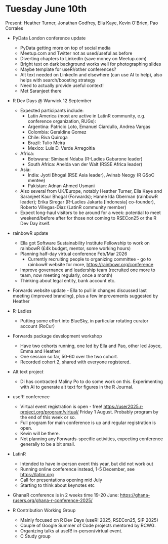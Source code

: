 # Tuesday June 10th

Present: Heather Turner, Jonathan Godfrey, Ella Kaye, Kevin O'Brien, Pao Corrales

- PyData London conference update
    - PyData getting more on top of social media
    - Meetup.com and Twitter not as used/useful as before
    - Diverting chapters to LinkedIn (save money on Meetup.com)
    - Bright text on dark background works well for photographing slides
    - Maybe template for useR!/other conferences?
    - Alt text needed on LinkedIn and elsewhere (can use AI to help), also helps with search/boosting strategy
    - Need to actually provide useful context!
    - Met Saranjeet there
 
- R Dev Days @ Warwick 12 September
    - Expected participants include:
        - Latin America (most are active in LatinR community, e.g. conference organization, RUGs): 
        - Argentina: Patricio Loto, Emanuel Ciardullo, Andrea Vargas
        - Colombia: Geraldine Gomez
        - Chile: Riva Quiroga
        - Brazil: Tulio Meira
        - Mexico: Luis D. Verde Arregoitia
    - Africa: 
         - Botswana: Simisani Ndaba (R-Ladies Gabarone leader)
         - South Africa: Anelda van der Walt (RSSE Africa leader)
    - Asia:
       - India: Jyoti Bhogal (RSE Asia leader), Avinab Neogy (R GSoC mentee)
       - Pakistan: Adnan Ahmed Usmani
    - Also several from UK/Europe, notably Heather Turner, Ella Kaye and Saranjeet Kaur Bhogal (Forwards); Hanne Ida Oberman (rainbowR leader); Erika Siregar (R-Ladies Jakarta [Indonesia] co-founder), Roberto Villegas-Diaz (LatinR community member)
    - Expect long-haul visitors to be around for a week: potential to meet weekend/before after for those not coming to RSECon25 or the R Dev Day itself.

- rainbowR update
     - Ella got Software Sustainability Institute Fellowship to work on rainbowR (£4k budget, mentor, some working hours)
     - Planning half-day virtual conference Feb/Mar 2026
         - Currently recruiting people to organizing committee - go to rainbowR website for more, https://rainbowr.org/conference
     - Improve governance and leadership team (recruited one more to team, now meeting regularly, once a month)
     - Thinking about legal entity, bank account etc.

- Forwards website update - Ella to pull in changes discussed last meeting (improved branding), plus a few improvements suggested by Heather

- R-Ladies 
    - Putting some effort into BlueSky, in particular rotating curator account (RoCur)

- Forwards package development workshop
    - Have two cohorts running, one led by Ella and Pao, other led Joyce, Emma and Heather
    - One session so far, 50-60 over the two cohort.
    - Recorded cohort 2, shared with everyone registered.

- Alt text project
    - Di has contracted Maliny Po to do some work on this. Experimenting with AI to generate alt text for figures in the R Journal.

- useR! conference 
     - Virtual event registration is open - free! https://user2025.r-project.org/program/virtual/ Friday 1 August. Probably program by the end of this week or so.
     - Full program for main conference is up and regular registration is open.
     - Kevin will be there.
     - Not planning any Forwards-specific activities, expecting conference generally to be a bit small.

- LatinR
    - Intended to have in-person event this year, but did not work out
    - Running online conference instead, 1-5 December, see https://latinr.org
    - Call for presentations opening mid July
    - Starting to think about keynotes etc
    
- GhanaR conference is in 2 weeks time 19-20 June: https://ghana-rusers.org/ghana-r-conference-2025/

- R Contribution Working Group
    - Mainly focused on R Dev Days (useR! 2025, RSECon25, SIP 2025)
    - Couple of Google Summer of Code projects mentored by RCWG.
    - Organizing talks at useR! in-person/virtual event.
    - C Study group
